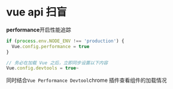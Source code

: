 # vue api 扫盲
**performance**开启性能追踪
```javascript
if (process.env.NODE_ENV !== 'production') {
  Vue.config.performance = true
}

// 务必在加载 Vue 之后，立即同步设置以下内容
Vue.config.devtools = true~
```
同时结合`Vue Performance Devtool`chrome 插件查看组件的加载情况